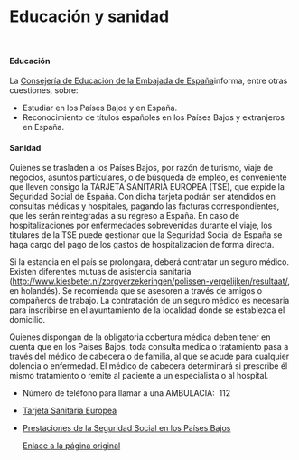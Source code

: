   Educación y sanidad
===================

    ​

#### Educación

La [Consejería de Educación de la Embajada de España](http://www.mecd.gob.es/paisesbajos/oficinasycentros/oficinas-educacion.html)informa, entre otras cuestiones, sobre:

* Estudiar en los Países Bajos y en España.
* Reconocimiento de títulos españoles en los Países Bajos y extranjeros en España.

#### Sanidad

Quienes se trasladen a los Países Bajos, por razón de turismo, viaje de negocios, asuntos particulares, o de búsqueda de empleo, es conveniente que lleven consigo la TARJETA SANITARIA EUROPEA (TSE), que expide la Seguridad Social de España. Con dicha tarjeta podrán ser atendidos en consultas médicas y hospitales, pagando las facturas correspondientes, que les serán reintegradas a su regreso a España. En caso de hospitalizaciones por enfermedades sobrevenidas durante el viaje, los titulares de la TSE puede gestionar que la Seguridad Social de España se haga cargo del pago de los gastos de hospitalización de forma directa. 

Si la estancia en el país se prolongara, deberá contratar un seguro médico. Existen diferentes mutuas de asistencia sanitaria (<http://www.kiesbeter.nl/zorgverzekeringen/polissen-vergelijken/resultaat/>, en holandés). Se recomienda que se asesoren a través de amigos o compañeros de trabajo. La contratación de un seguro médico es necesaria para inscribirse en el ayuntamiento de la localidad donde se establezca el domicilio. 

Quienes dispongan de la obligatoria cobertura médica deben tener en cuenta que en los Países Bajos, toda consulta médica o tratamiento pasa a través del médico de cabecera o de familia, al que se acude para cualquier dolencia o enfermedad. El médico de cabecera determinará si prescribe él mismo tratamiento o remite al paciente a un especialista o al hospital.

* Número de teléfono para llamar a una AMBULACIA:  112
* [Tarjeta Sanitaria Europea](http://www.seg-social.es/Internet_1/Trabajadores/PrestacionesPension10935/Asistenciasanitaria/DesplazamientosporE11566/TSE2/index.htm#128573)
* [Prestaciones de la Seguridad Social en los Países Bajos](http://www.empleo.gob.es/es/mundo/consejerias/paisesBajos/pensiones/prestaciones.htm)

   [Enlace a la página original](https://www.exteriores.gob.es/Consulados/amsterdam/es/ViajarA/Paginas/Educaci%c3%b3n-y-sanidad.aspx)